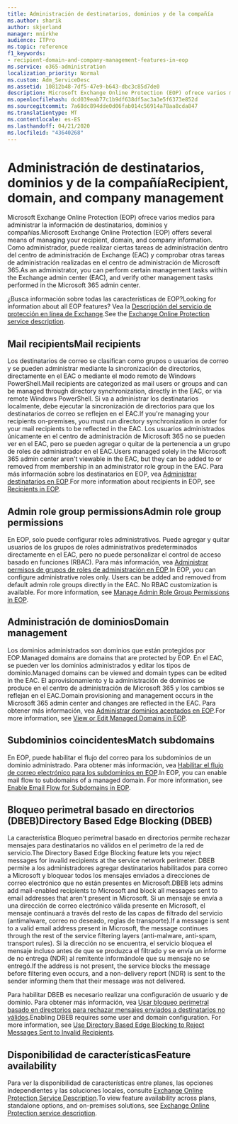 ```yaml
---
title: Administración de destinatarios, dominios y de la compañía
ms.author: sharik
author: skjerland
manager: mnirkhe
audience: ITPro
ms.topic: reference
f1_keywords:
- recipient-domain-and-company-management-features-in-eop
ms.service: o365-administration
localization_priority: Normal
ms.custom: Adm_ServiceDesc
ms.assetid: 10812b48-7df5-47e9-b643-dbc3c85d7de0
description: Microsoft Exchange Online Protection (EOP) ofrece varios medios para administrar la información de destinatarios, dominios y compañías. Como administrador, puede realizar ciertas tareas de administración dentro del centro de administración de Exchange (EAC) y comprobar otras tareas de administración realizadas en el centro de administración de Microsoft 365.
ms.openlocfilehash: dcd039eab77c1b9df638df5ac3a3e5f6373e852d
ms.sourcegitcommit: 7a68dc894dde0d06fab014c56914a78aa8cda847
ms.translationtype: MT
ms.contentlocale: es-ES
ms.lasthandoff: 04/21/2020
ms.locfileid: "43640268"
---
```

# <a name="recipient-domain-and-company-management"></a><span data-ttu-id="0d42e-104">Administración de destinatarios, dominios y de la compañía</span><span class="sxs-lookup"><span data-stu-id="0d42e-104">Recipient, domain, and company management</span></span>

<span data-ttu-id="0d42e-105">Microsoft Exchange Online Protection (EOP) ofrece varios medios para administrar la información de destinatarios, dominios y compañías.</span><span class="sxs-lookup"><span data-stu-id="0d42e-105">Microsoft Exchange Online Protection (EOP) offers several means of managing your recipient, domain, and company information.</span></span> <span data-ttu-id="0d42e-106">Como administrador, puede realizar ciertas tareas de administración dentro del centro de administración de Exchange (EAC) y comprobar otras tareas de administración realizadas en el centro de administración de Microsoft 365.</span><span class="sxs-lookup"><span data-stu-id="0d42e-106">As an administrator, you can perform certain management tasks within the Exchange admin center (EAC), and verify other management tasks performed in the Microsoft 365 admin center.</span></span>
  
<span data-ttu-id="0d42e-107">¿Busca información sobre todas las características de EOP?</span><span class="sxs-lookup"><span data-stu-id="0d42e-107">Looking for information about all EOP features?</span></span> <span data-ttu-id="0d42e-108">Vea la [Descripción del servicio de protección en línea de Exchange](exchange-online-protection-service-description.md).</span><span class="sxs-lookup"><span data-stu-id="0d42e-108">See the [Exchange Online Protection service description](exchange-online-protection-service-description.md).</span></span>
  
## <a name="mail-recipients"></a><span data-ttu-id="0d42e-109">Mail recipients</span><span class="sxs-lookup"><span data-stu-id="0d42e-109">Mail recipients</span></span>

<span data-ttu-id="0d42e-110">Los destinatarios de correo se clasifican como grupos o usuarios de correo y se pueden administrar mediante la sincronización de directorios, directamente en el EAC o mediante el modo remoto de Windows PowerShell.</span><span class="sxs-lookup"><span data-stu-id="0d42e-110">Mail recipients are categorized as mail users or groups and can be managed through directory synchronization, directly in the EAC, or via remote Windows PowerShell.</span></span> <span data-ttu-id="0d42e-111">Si va a administrar los destinatarios localmente, debe ejecutar la sincronización de directorios para que los destinatarios de correo se reflejen en el EAC.</span><span class="sxs-lookup"><span data-stu-id="0d42e-111">If you're managing your recipients on-premises, you must run directory synchronization in order for your mail recipients to be reflected in the EAC.</span></span> <span data-ttu-id="0d42e-112">Los usuarios administrados únicamente en el centro de administración de Microsoft 365 no se pueden ver en el EAC, pero se pueden agregar o quitar de la pertenencia a un grupo de roles de administrador en el EAC.</span><span class="sxs-lookup"><span data-stu-id="0d42e-112">Users managed solely in the Microsoft 365 admin center aren't viewable in the EAC, but they can be added to or removed from membership in an administrator role group in the EAC.</span></span> <span data-ttu-id="0d42e-113">Para más información sobre los destinatarios en EOP, vea [Administrar destinatarios en EOP](https://go.microsoft.com/fwlink/p/?LinkId=280011).</span><span class="sxs-lookup"><span data-stu-id="0d42e-113">For more information about recipients in EOP, see [Recipients in EOP](https://go.microsoft.com/fwlink/p/?LinkId=280011).</span></span>
  
## <a name="admin-role-group-permissions"></a><span data-ttu-id="0d42e-114">Admin role group permissions</span><span class="sxs-lookup"><span data-stu-id="0d42e-114">Admin role group permissions</span></span>

<span data-ttu-id="0d42e-p105">En EOP, solo puede configurar roles administrativos. Puede agregar y quitar usuarios de los grupos de roles administrativos predeterminados directamente en el EAC, pero no puede personalizar el control de acceso basado en funciones (RBAC). Para más información, vea [Administrar permisos de grupos de roles de administración en EOP](https://go.microsoft.com/fwlink/p/?LinkId=282238).</span><span class="sxs-lookup"><span data-stu-id="0d42e-p105">In EOP, you can configure administrative roles only. Users can be added and removed from default admin role groups directly in the EAC. No RBAC customization is available. For more information, see [Manage Admin Role Group Permissions in EOP](https://go.microsoft.com/fwlink/p/?LinkId=282238).</span></span>
  
## <a name="domain-management"></a><span data-ttu-id="0d42e-119">Administración de dominios</span><span class="sxs-lookup"><span data-stu-id="0d42e-119">Domain management</span></span>

<span data-ttu-id="0d42e-120">Los dominios administrados son dominios que están protegidos por EOP.</span><span class="sxs-lookup"><span data-stu-id="0d42e-120">Managed domains are domains that are protected by EOP.</span></span> <span data-ttu-id="0d42e-121">En el EAC, se pueden ver los dominios administrados y editar los tipos de dominio.</span><span class="sxs-lookup"><span data-stu-id="0d42e-121">Managed domains can be viewed and domain types can be edited in the EAC.</span></span> <span data-ttu-id="0d42e-122">El aprovisionamiento y la administración de dominios se produce en el centro de administración de Microsoft 365 y los cambios se reflejan en el EAC.</span><span class="sxs-lookup"><span data-stu-id="0d42e-122">Domain provisioning and management occurs in the Microsoft 365 admin center and changes are reflected in the EAC.</span></span> <span data-ttu-id="0d42e-123">Para obtener más información, vea [Administrar dominios aceptados en EOP](https://go.microsoft.com/fwlink/p/?LinkId=282239).</span><span class="sxs-lookup"><span data-stu-id="0d42e-123">For more information, see [View or Edit Managed Domains in EOP](https://go.microsoft.com/fwlink/p/?LinkId=282239).</span></span>
  
## <a name="match-subdomains"></a><span data-ttu-id="0d42e-124">Subdominios coincidentes</span><span class="sxs-lookup"><span data-stu-id="0d42e-124">Match subdomains</span></span>

<span data-ttu-id="0d42e-p107">En EOP, puede habilitar el flujo del correo para los subdominios de un dominio administrado. Para obtener más información, vea [Habilitar el flujo de correo electrónico para los subdominios en EOP](https://go.microsoft.com/fwlink/p/?LinkId=397213).</span><span class="sxs-lookup"><span data-stu-id="0d42e-p107">In EOP, you can enable mail flow to subdomains of a managed domain. For more information, see [Enable Email Flow for Subdomains in EOP](https://go.microsoft.com/fwlink/p/?LinkId=397213).</span></span> 
  
## <a name="directory-based-edge-blocking-dbeb"></a><span data-ttu-id="0d42e-127">Bloqueo perimetral basado en directorios (DBEB)</span><span class="sxs-lookup"><span data-stu-id="0d42e-127">Directory Based Edge Blocking (DBEB)</span></span>

<span data-ttu-id="0d42e-128">La característica Bloqueo perimetral basado en directorios permite rechazar mensajes para destinatarios no válidos en el perímetro de la red de servicio.</span><span class="sxs-lookup"><span data-stu-id="0d42e-128">The Directory Based Edge Blocking feature lets you reject messages for invalid recipients at the service network perimeter.</span></span> <span data-ttu-id="0d42e-129">DBEB permite a los administradores agregar destinatarios habilitados para correo a Microsoft y bloquear todos los mensajes enviados a direcciones de correo electrónico que no están presentes en Microsoft.</span><span class="sxs-lookup"><span data-stu-id="0d42e-129">DBEB lets admins add mail-enabled recipients to Microsoft and block all messages sent to email addresses that aren't present in Microsoft.</span></span> <span data-ttu-id="0d42e-130">Si un mensaje se envía a una dirección de correo electrónico válida presente en Microsoft, el mensaje continuará a través del resto de las capas de filtrado del servicio (antimalware, correo no deseado, reglas de transporte).</span><span class="sxs-lookup"><span data-stu-id="0d42e-130">If a message is sent to a valid email address present in Microsoft, the message continues through the rest of the service filtering layers (anti-malware, anti-spam, transport rules).</span></span> <span data-ttu-id="0d42e-131">Si la dirección no se encuentra, el servicio bloquea el mensaje incluso antes de que se produzca el filtrado y se envía un informe de no entrega (NDR) al remitente informándole que su mensaje no se entregó.</span><span class="sxs-lookup"><span data-stu-id="0d42e-131">If the address is not present, the service blocks the message before filtering even occurs, and a non-delivery report (NDR) is sent to the sender informing them that their message was not delivered.</span></span> 
  
<span data-ttu-id="0d42e-p109">Para habilitar DBEB es necesario realizar una configuración de usuario y de dominio. Para obtener más información, vea [Usar bloqueo perimetral basado en directorios para rechazar mensajes enviados a destinatarios no válidos](https://go.microsoft.com/fwlink/p/?LinkId=390676).</span><span class="sxs-lookup"><span data-stu-id="0d42e-p109">Enabling DBEB requires some user and domain configuration. For more information, see [Use Directory Based Edge Blocking to Reject Messages Sent to Invalid Recipients](https://go.microsoft.com/fwlink/p/?LinkId=390676).</span></span>
  
## <a name="feature-availability"></a><span data-ttu-id="0d42e-134">Disponibilidad de características</span><span class="sxs-lookup"><span data-stu-id="0d42e-134">Feature availability</span></span>

<span data-ttu-id="0d42e-135">Para ver la disponibilidad de características entre planes, las opciones independientes y las soluciones locales, consulte [Exchange Online Protection Service Description](exchange-online-protection-service-description.md).</span><span class="sxs-lookup"><span data-stu-id="0d42e-135">To view feature availability across plans, standalone options, and on-premises solutions, see [Exchange Online Protection service description](exchange-online-protection-service-description.md).</span></span>
